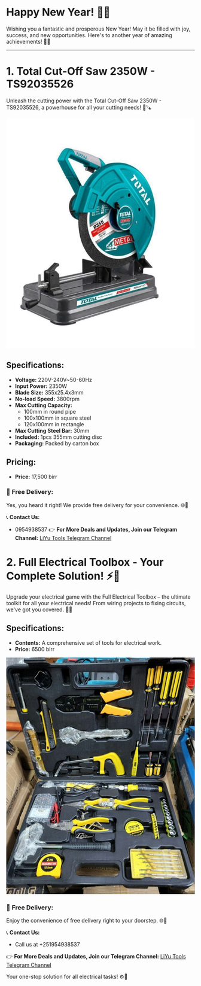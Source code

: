 # Happy New Year! 🎉🥳

Wishing you a fantastic and prosperous New Year! May it be filled with joy, success, and new opportunities. Here's to another year of amazing achievements! 🌟✨

---

# 1. Total Cut-Off Saw 2350W - TS92035526

Unleash the cutting power with the Total Cut-Off Saw 2350W - TS92035526, a powerhouse for all your cutting needs! 💪🪚

![Total Cut Off Saw](photo_2024-01-01_09-03-00.jpg)

## Specifications:

- **Voltage:** 220V-240V~50-60Hz
- **Input Power:** 2350W
- **Blade Size:** 355x25.4x3mm
- **No-load Speed:** 3800rpm
- **Max Cutting Capacity:**
  - 100mm in round pipe
  - 100x100mm in square steel
  - 120x100mm in rectangle
- **Max Cutting Steel Bar:** 30mm
- **Included:** 1pcs 355mm cutting disc
- **Packaging:** Packed by carton box

## Pricing:

- **Price:** 17,500 birr

### 🚚 **Free Delivery:**
Yes, you heard it right! We provide free delivery for your convenience. 🌐🎁

📞 **Contact Us:**
- 0954938537
👉 **For More Deals and Updates, Join our Telegram Channel:**
[LiYu Tools Telegram Channel](https://t.me/liyutools)

# 2. Full Electrical Toolbox - Your Complete Solution! ⚡🧰

Upgrade your electrical game with the Full Electrical Toolbox – the ultimate toolkit for all your electrical needs! From wiring projects to fixing circuits, we've got you covered. 🔧💡

## Specifications:

- **Contents:** A comprehensive set of tools for electrical work.
- **Price:** 6500 birr

![Electrical Toolbox](photo_2024-01-01_09-06-31.jpg)

### 🚚 **Free Delivery:**
Enjoy the convenience of free delivery right to your doorstep. 🌐🎁

📞 **Contact Us:**
- Call us at +251954938537

👉 **For More Deals and Updates, Join our Telegram Channel:**
[LiYu Tools Telegram Channel](https://t.me/liyutools)

Your one-stop solution for all electrical tasks! ⚙️🔌
